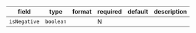 | field | type | format | required | default | description |
|---|---|---|---|---|---|
| `isNegative` | `boolean` |  | N |  |

